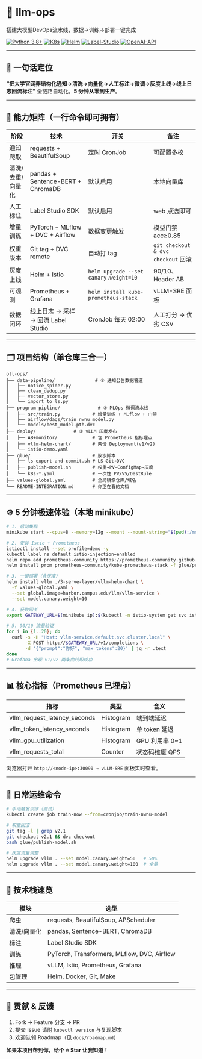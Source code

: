 
 # 🚀 llm-ops
 搭建大模型DevOps流水线，数据→训练→部署一键完成

[![Python 3.8+](https://img.shields.io/badge/Python-3.8+-blue.svg)](https://www.python.org/downloads/)
[![K8s](https://img.shields.io/badge/K8s-1.23+-blue.svg)](https://kubernetes.io/)
[![Helm](https://img.shields.io/badge/Helm-3+-blue.svg)](https://helm.sh/)
[![Label-Studio](https://img.shields.io/badge/Label%20Studio-1.11+-blue.svg)](https://labelstud.io/)
[![OpenAI-API](https://img.shields.io/badge/API-OpenAI%20Compatible-green.svg)](https://platform.openai.com/docs/)

---

## 📌 一句话定位
**“把大学官网非结构化通知→清洗→向量化→人工标注→微调→灰度上线→线上日志回流标注”** 全链路自动化，**5 分钟从零到生产**。

---

## 🎯 能力矩阵（一行命令即可拥有）

| 阶段 | 技术 | 开关 | 备注 |
|---|---|---|---|
| 通知爬取 | requests + BeautifulSoup | 定时 CronJob | 可配置多校 |
| 清洗/去重/向量化 | pandas + Sentence-BERT + ChromaDB | 默认启用 | 本地向量库 |
| 人工标注 | Label Studio SDK | 默认启用 | web 点选即可 |
| 增量训练 | PyTorch + MLflow + DVC + Airflow | 数据变更触发 | 模型门禁 acc≥0.85 |
| 权重版本 | Git tag + DVC remote | 自动打 tag | `git checkout & dvc checkout` 回滚 |
| 灰度上线 | Helm + Istio | `helm upgrade --set canary.weight=10` | 90/10、Header AB |
| 可观测 | Prometheus + Grafana | `helm install kube-prometheus-stack` | vLLM-SRE 面板 |
| 数据闭环 | 线上日志 → 采样 → 回流 Label Studio | CronJob 每天 02:00 | 人工打分 → 优劣 CSV |

---

## 🗂️ 项目结构（单仓库三合一）

```
oll-ops/
├── data-pipeline/               # ① 通知公告数据管道
│   ├── notice_spider.py
│   ├── clean_dedup.py
│   ├── vector_store.py
│   └── import_to_ls.py
├── program-pipline/              # ② MLOps 微调流水线
│   ├── src/train.py            # 增量训练 + MLflow + 门禁
│   ├── airflow/dags/train_nwnu_model.py
│   └── models/best_model.pth.dvc
├── deploy/              # ③ vLLM 灰度发布
│   ├── AB+monitor/             # 含 Prometheus 指标埋点
│   ├── vllm-helm-chart/        # 两份 Deployment(v1/v2)
│   └── istio-demo.yaml
├── glue/                       # 胶水脚本
│   ├── ls-export-and-commit.sh # LS→Git→DVC
│   ├── publish-model.sh        # 权重→PV→ConfigMap→灰度
│   └── k8s-*.yaml              # 一次性 PV/VS/DestRule
├── values-global.yaml          # 全局镜像仓库/域名
└── README-INTEGRATION.md       # 你正在看的文档
```

---

## ⚙️ 5 分钟极速体验（本地 minikube）

```bash
# 1. 启动集群
minikube start --cpus=8 --memory=12g --mount --mount-string="$(pwd):/mnt/flywheel"

# 2. 安装 Istio + Prometheus
istioctl install --set profile=demo -y
kubectl label ns default istio-injection=enabled
helm repo add prometheus-community https://prometheus-community.github.io/helm-charts
helm install prom prometheus-community/kube-prometheus-stack -f glue/prometheus-values.yaml

# 3. 一键部署（含灰度）
helm install vllm ./3-serve-layer/vllm-helm-chart \
  -f values-global.yaml \
  --set global.image=harbor.campus.edu/llm/vllm-service \
  --set model.canary.weight=10

# 4. 获取网关
export GATEWAY_URL=$(minikube ip):$(kubectl -n istio-system get svc istio-ingressgateway -o jsonpath='{.spec.ports[?(@.name=="http2")].nodePort}')

# 5. 90/10 流量验证
for i in {1..20}; do
  curl -s -H "Host: vllm-service.default.svc.cluster.local" \
       -X POST http://$GATEWAY_URL/v1/completions \
       -d '{"prompt":"你好", "max_tokens":20}' | jq -r .text
done
# Grafana 出现 v1/v2 两条曲线即成功
```

---

## 📊 核心指标（Prometheus 已埋点）

| 指标 | 类型 | 含义 |
|---|---|---|
| vllm_request_latency_seconds | Histogram | 端到端延迟 |
| vllm_token_latency_seconds | Histogram | 单 token 延迟 |
| vllm_gpu_utilization | Histogram | GPU 利用率 0~1 |
| vllm_requests_total | Counter | 状态码维度 QPS |

浏览器打开 `http://<node-ip>:30090 → vLLM-SRE` 面板实时查看。

---

## 🔄 日常运维命令

```bash
# 手动触发训练（测试）
kubectl create job train-now --from=cronjob/train-nwnu-model

# 权重回滚
git tag -l | grep v2.1
git checkout v2.1 && dvc checkout
bash glue/publish-model.sh

# 灰度流量调整
helm upgrade vllm . --set model.canary.weight=50   # 50%
helm upgrade vllm . --set model.canary.weight=100  # 全量
```

---

## 🧱 技术栈速览

| 模块 | 选型 |
|---|---|
| 爬虫 | requests, BeautifulSoup, APScheduler |
| 清洗/向量化 | pandas, Sentence-BERT, ChromaDB |
| 标注 | Label Studio SDK |
| 训练 | PyTorch, Transformers, MLflow, DVC, Airflow |
| 推理 | vLLM, Istio, Prometheus, Grafana |
| 包管理 | Helm, Docker, Git, Make |

---

## 🤝 贡献 & 反馈

1. Fork → Feature 分支 → PR  
2. 提交 Issue 请附 `kubectl version` 与复现脚本  
3. 欢迎认领 Roadmap（见 `docs/roadmap.md`）

**如果本项目帮到你，给个 ⭐ Star 让我知道！**
